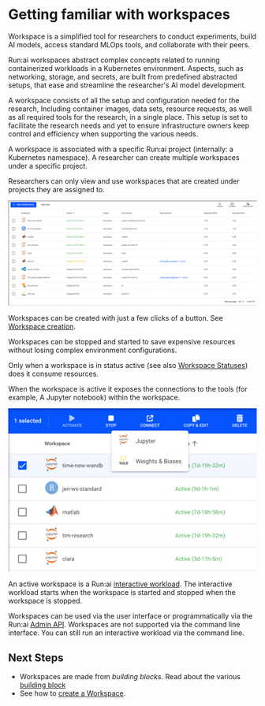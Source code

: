 

# Getting familiar with workspaces 

Workspace is a simplified tool for researchers to conduct experiments, build AI models, access standard MLOps tools, and collaborate with their peers.

Run:ai workspaces abstract complex concepts related to running containerized workloads in a Kubernetes environment. Aspects, such as networking, storage, and secrets, are built from predefined abstracted setups, that ease and streamline the researcher's AI model development.

<!-- A workspace is a work environment with a specific setup. This setup is set to facilitate the research needs and yet to ensure infrastructure owners keep control and efficiency when supporting the various needs. -->

A workspace consists of all the setup and configuration needed for the research, Including container images, data sets, resource requests, as well as all required tools for the research, in a single place. 
This setup is set to facilitate the research needs and yet to ensure infrastructure owners keep control and efficiency when supporting the various needs.

A workspace is associated with a specific Run:ai project (internally: a Kubernetes namespace). A researcher can create multiple workspaces under a specific project.

Researchers can only view and use workspaces that are created under projects they are assigned to.

![](img/1-Workspaces-grid.png)

Workspaces can be created with just a few clicks of a button. See [Workspace creation](create/workspace.md).  

Workspaces can be stopped and started to save expensive resources without losing complex environment configurations.

Only when a workspace is in status active (see also [Workspace Statuses](./statuses.md)) does it consume resources. 

When the workspace is active it exposes the connections to the tools (for example, A Jupyter notebook) within the workspace. 

<!-- (See also [Connect to a tool](xxx)). -->


![](img/2-connecting-to-tools.png)


An active workspace is a Run:ai [interactive workload](../../../admin/workloads/workload-overview-admin.md). The interactive workload starts when the workspace is started and stopped when the workspace is stopped. 


Workspaces can be used via the user interface or programmatically via the Run:ai [Admin API](../../../developer/admin-rest-api/overview.md). Workspaces are not supported via the command line interface. You can still run an interactive workload via the command line. 

## Next Steps

* Workspaces are made from _building blocks_. Read about the various [building block](blocks/building-blocks.md)
* See how to [create a Workspace](create/workspace.md).  